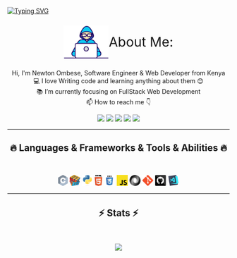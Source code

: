 <a href="https://git.io/typing-svg"><img src="https://readme-typing-svg.demolab.com?font=Fira+Code&pause=1000&color=4F2CF7&center=true&width=435&lines=Hello+How+Are+You%3F;Am+Newton+Ombese;A+software+and+web+developer" alt="Typing SVG" /></a>
   
<div style="display:flex;justify-content:center;align-items:center;">
  <img src="./images/Developer.gif" alt="developer gif"  height="75px" > 
  <p style="font-size: 30px;">About Me:</p>
</div>
<p align="center">
  Hi, I'm Newton Ombese, Software Engineer & Web Developer from Kenya
  <br>
  💻 I love Writing code and learning anything about them 😊
  <br>
  📚 I’m currently focusing on FullStack Web Development 
  <br>
  📫 How to reach me 👇
</p>
<p align="center"> <a href="https://www.linkedin.com/in/newton-ombese-570862210/"><img src="https://img.shields.io/badge/linkedin-%230077B5.svg?&style=for-the-badge&logo=linkedin&logoColor=white" height=23></a> <a href="mailto:newtonombese1@gmail.com"><img src="https://img.shields.io/badge/Gmail-D14836?style=for-the-badge&logo=gmail&logoColor=white" height=23></a> <a href="http://wa.me//254758982500"><img src="https://img.shields.io/badge/WhatsApp-25D366?style=for-the-badge&logo=whatsapp&logoColor=white" height=23></a> <a href="https://www.facebook.com/tom.kevin.908/"><img src="https://img.shields.io/badge/Facebook-1877F2?style=for-the-badge&logo=facebook&logoColor=white" height=23></a> <a href="https://github.com/RainToTheBow-Bof"><img src="https://img.shields.io/badge/GitHub-100000?style=for-the-badge&logo=github&logoColor=white" height=23></a></p>
<hr>
<h2 align="center">🔥 Languages & Frameworks & Tools & Abilities 🔥</h2><br>
<p align="center">
  <code><img title="C" height="25" src="images/c.svg"></code>
  <code><img title="Problem Solving" height="25" src="./images/problemSolving.png"></code>
  <code><img title="Python" height="25" src="./images/python-original.svg"></code>
  <code><img title="HTML5" height="25" src="./images/html5.svg"></code>
  <code><img title="CSS" height="25" src="./images/css.svg"></code>
  <code><img title="Javascript" height="25" src="./images/javascript.svg"></code>
  <code><img title="JSON" height="25" src="./images/json.svg"></code>
  <code><img title="Git" height="25" src="./images/git-original.svg"></code>
  <code><img title="GitHub" height="25" src="./images/github.svg"></code>
  <code><img title="Visual Studio Code" height="25" src="./images/vscode.png"></code>
</p>
<hr>

<h2 align="center">⚡ Stats ⚡</h2>
<br>



<p align="center">
<a href="https://github.com/RainToTheBow-Bof">
      <img width=325  src="https://github-readme-stats.vercel.app/api/top-langs/?username=RainToTheBow-Bof&hide=c%23,powershell,Mathematica,Ruby,Objective-C,Objective-C%2b%2b,Cuda&title_color=61dafb&text_color=ffffff&icon_color=61dafb&bg_color=20232a&langs_count=8&layout=compact&border_color=61dafb&hide_border=true" />
 </a>
</p>

